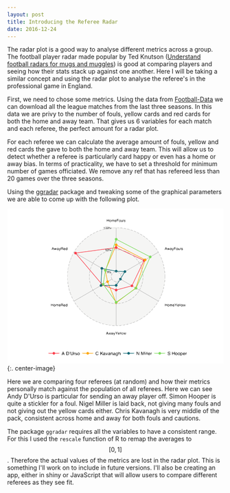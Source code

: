 ```yaml
---
layout: post
title: Introducing the Referee Radar
date: 2016-12-24
---
```


The radar plot is a good way to analyse different metrics across a group. The football player radar made popular by Ted Knutson ([Understand football radars for mugs and muggles](https://statsbomb.com/2016/04/understand-football-radars-for-mugs-and-muggles/)) is good at comparing players and seeing how their stats stack up against one another. Here I will be taking a similar concept and using the radar plot to analyse the referee's in the professional game in England. 

First, we need to chose some metrics. Using the data from [Football-Data](https://www.football-data.co.uk/) we can download all the league matches from the last three seasons. In this data we are privy to the number of fouls, yellow cards and red cards for both the home and away team. That gives us 6 variables for each match and each referee, the perfect amount for a radar plot. 

For each referee we can calculate the average amount of fouls, yellow and red cards the gave to both the home and away team. This will allow us to detect whether a referee is particularly card happy or even has a home or away bias. In terms of practicality, we have to set a threshold for minimum number of games officiated. We remove any ref that has refereed less than 20 games over the three seasons. 

Using the [ggradar](https://github.com/ricardo-bion/ggradar) package  and tweaking some of the graphical parameters we are able to come up with the following plot. 

![RefereeRadar](/assets/RefereeRadar.png){:. center-image}

Here we are comparing four referees (at random) and how their metrics personally match against the population of all referees. Here we can see Andy D'Urso is particular for sending an away player off. Simon Hooper is quite a stickler for a foul. Nigel Miller is laid back, not giving many fouls and not giving out the yellow cards either. Chris Kavanagh is very middle of the pack, consistent across home and away for both fouls and cautions. 

The package `ggradar` requires all the variables to have a consistent range. For this I used the `rescale` function of R to remap the averages to $$[0,1]$$. Therefore the actual values of the metrics are lost in the radar plot. This is something I'll work on to include in future versions. I'll also be creating an app, either in shiny or JavaScript that will allow users to compare different referees as they see fit. 
